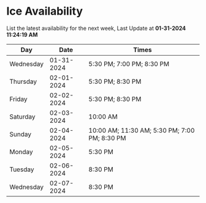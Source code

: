 # Ice Availability

List the latest availability for the next week, Last Update at **01-31-2024 11:24:19 AM**

| Day         | Date        | Times       |
| ----------- | ----------- | ----------- |
|Wednesday|01-31-2024|5:30 PM; 7:00 PM; 8:30 PM|
|Thursday|02-01-2024|5:30 PM; 8:30 PM|
|Friday|02-02-2024|5:30 PM; 8:30 PM|
|Saturday|02-03-2024|10:00 AM|
|Sunday|02-04-2024|10:00 AM; 11:30 AM; 5:30 PM; 7:00 PM; 8:30 PM|
|Monday|02-05-2024|5:30 PM|
|Tuesday|02-06-2024|8:30 PM|
|Wednesday|02-07-2024|8:30 PM|
